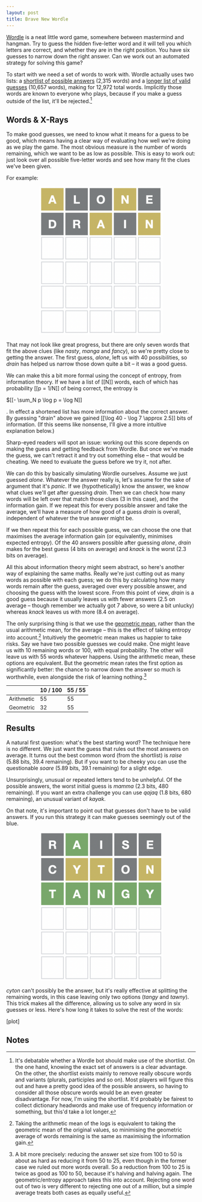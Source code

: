 ```yaml
---
layout: post
title: Brave New Wordle
---
```


[Wordle](https://www.powerlanguage.co.uk/wordle/) is a neat little word game, somewhere between mastermind and hangman. Try to guess the hidden five-letter word and it will tell you which letters are correct, and whether they are in the right position. You have six guesses to narrow down the right answer. Can we work out an automated strategy for solving this game?

To start with we need a set of words to work with. Wordle actually uses two lists: a [shortlist of possible answers](/assets/wordle/wordle-answers.txt) (2,315 words) and a [longer list of valid guesses](/assets/wordle/wordle-guesses.txt) (10,657 words), making for 12,972 total words. Implicitly those words are known to everyone who plays, because if you make a guess outside of the list, it'll be rejected.[^shortlist]

## Words & X-Rays

To make good guesses, we need to know what it means for a guess to be good, which means having a clear way of evaluating how well we're doing as we play the game. The most obvious measure is the number of words remaining, which we want to be as low as possible. This is easy to work out: just look over all possible five-letter words and see how many fit the clues we've been given.

For example:

<div style="text-align:center">
    <img src="/assets/wordle/alone.png" style="max-width:330px" />
</div>

That may not look like great progress, but there are only seven words that fit the above clues (like *nasty*, *manga* and *fancy*), so we're pretty close to getting the answer. The first guess, *alone*, left us with 40 possibilities, so *drain* has helped us narrow those down quite a bit – it was a good guess.

We can make this a bit more formal using the concept of entropy, from information theory. If we have a list of [[N]] words, each of which has probability [[p = 1/N]] of being correct, the entropy is

$[[- \sum_N p \log p = \log N]]

. In effect a shortened list has more information about the correct answer. By guessing "drain" above we gained [[\log 40 - \log 7 \approx 2.5]] bits of information. (If this seems like nonsense, I'll give a more intuitive explanation below.)

Sharp-eyed readers will spot an issue: working out this score depends on making the guess and getting feedback from Wordle. But once we've made the guess, we can't retract it and try out something else – that would be cheating. We need to evaluate the guess before we try it, not after.

We can do this by basically simulating Wordle ourselves. Assume we just guessed *alone*. Whatever the answer really is, let's assume for the sake of argument that it's *panic*. If we (hypothetically) know the answer, we know what clues we'll get after guessing *drain*. Then we can check how many words will be left over that match those clues (3 in this case), and the information gain. If we repeat this for every possible answer and take the average, we'll have a measure of how good of a guess *drain* is overall, independent of whatever the true answer might be.

If we then repeat this for each possible guess, we can choose the one that maximises the average information gain (or equivalently, minimises expected entropy). Of the 40 answers possible after guessing *alone*, *drain* makes for the best guess (4 bits on average) and *knack* is the worst (2.3 bits on average).

All this about information theory might seem abstract, so here's another way of explaining the same maths. Really we're just cutting out as many words as possible with each guess; we do this by calculating how many words remain after the guess, averaged over every possible answer, and choosing the guess with the lowest score. From this point of view, *drain* is a good guess because it usually leaves us with fewer answers (2.5 on average – though remember we actually got 7 above, so were a bit unlucky) whereas *knack* leaves us with more (8.4 on average).

The only surprising thing is that we use the [geometric mean](https://en.wikipedia.org/wiki/Geometric_mean), rather than the usual arithmetic mean, for the average – this is the effect of taking entropy into account.[^mean] Intuitively the geometric mean makes us happier to take risks. Say we have two possible guesses we could make. One might leave us with 10 remaining words or 100, with equal probability. The other will leave us with 55 words whatever happens. Using the arithmetic mean, these options are equivalent. But the geometric mean rates the first option as significantly better: the chance to narrow down the answer so much is worthwhile, even alongside the risk of learning nothing.[^geo]

|            | 10 / 100 | 55 / 55 |
|------------|----------|---------|
| Arithmetic | 55       | 55      |
| Geometric  | 32       | 55      |

## Results

A natural first question: what's the best starting word? The technique here is no different. We just want the guess that rules out the most answers on average. It turns out the best common word (from the shortlist) is *raise* (5.88 bits, 39.4 remaining). But if you want to be cheeky you can use the questionable *soare* (5.89 bits, 39.1 remaining) for a slight edge.

Unsurprisingly, unusual or repeated letters tend to be unhelpful. Of the possible answers, the worst initial guess is *mamma* (2.3 bits, 480 remaining). If you want an extra challenge you can use *qajaq* (1.8 bits, 680 remaining), an unusual variant of *kayak*.

On that note, it's important to point out that guesses don't have to be valid answers. If you run this strategy it can make guesses seemingly out of the blue.

<div style="text-align:center">
    <img src="/assets/wordle/tangy.png" style="max-width:330px" />
</div>

*cyton* can't possibly be the answer, but it's really effective at splitting the remaining words, in this case leaving only two options (*tangy* and *tawny*). This trick makes all the difference, allowing us to solve any word in six guesses or less. Here's how long it takes to solve the rest of the words:

[plot]



## Notes

[^shortlist]: It's debatable whether a Wordle bot should make use of the shortlist. On the one hand, knowing the exact set of answers is a clear advantage. On the other, the shortlist exists mainly to remove really obscure words and variants (plurals, participles and so on). Most players will figure this out and have a pretty good idea of the possible answers, so having to consider all those obscure words would be an even greater disadvantage. For now, I'm using the shortlist. It'd probably be fairest to collect dictionary headwords and make use of frequency information or something, but this'd take a lot longer.

[^mean]: Taking the arithmetic mean of the logs is equivalent to taking the geometric mean of the original values, so minimising the geometric average of words remaining is the same as maximising the information gain.

[^geo]: A bit more precisely: reducing the answer set size from 100 to 50 is about as hard as reducing it from 50 to 25, even though in the former case we ruled out more words overall. So a reduction from 100 to 25 is twice as good as 100 to 50, because it's halving and halving again. The geometric/entropy approach takes this into account. Rejecting one word out of two is very different to rejecting one out of a million, but a simple average treats both cases as equally useful.
